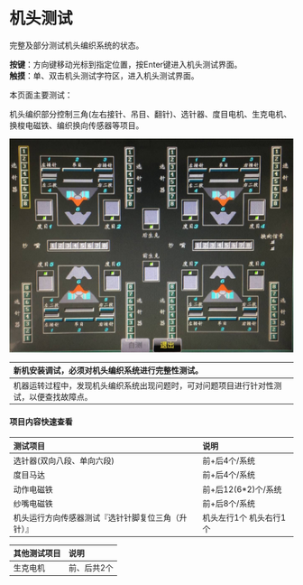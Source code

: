 # 机头测试

完整及部分测试机头编织系统的状态。

**按键**：方向键移动光标到指定位置，按Enter键进入机头测试界面。  
**触摸**：单、双击机头测试字符区，进入机头测试界面。

本页面主要测试：

机头编织部分控制三角\(左右接针、吊目、翻针\)、选针器、度目电机、生克电机、换梭电磁铁、编织换向传感器等项目。

![](https://raw.githubusercontent.com/HQwangyun/HQ-image/master/%E6%9C%BA%E5%A4%B4%E6%B5%8B%E8%AF%95%E7%95%8C%E9%9D%A2.png)

| 新机安装调试，必须对机头编织系统进行完整性测试。 |
| :--- |
| 机器运转过程中，发现机头编织系统出现问题时，可对问题项目进行针对性测试，以便查找故障点。 |

#### **项目内容快速查看**

| 测试项目 | 说明 |
| :--- | :--- |
| 选针器\(双向八段、单向六段\) | 前+后4个/系统 |
|  度目马达 |  前+后4个/系统 |
|  动作电磁铁 |  前+后12\(6\*2\)个/系统 |
|  纱嘴电磁铁 |  前+后8个/系统 |
|  机头运行方向传感器测试『选针针脚复位三角（升针）』 |  机头左行1个 机头右行1个 |

| 其他测试项目 | 说明 |
| :--- | :--- |
|  生克电机 |  前、后共2个 |

